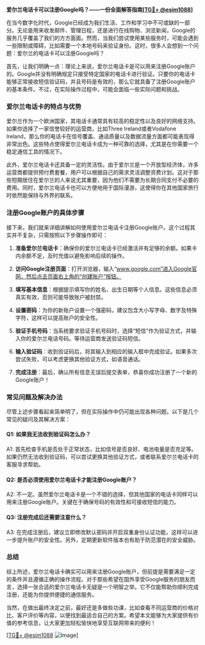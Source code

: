 **爱尔兰电话卡可以注册Google吗？——一份全面解答指南[[TG💪+ @esim1088](https://t.me/s/esim1088)]**

在当今数字化时代，Google已经成为我们生活、工作和学习中不可或缺的一部分。无论是用来收发邮件、管理日程，还是进行在线购物、浏览新闻，Google的服务几乎覆盖了我们的方方面面。然而，当我们尝试使用某些服务时，可能会遇到一些限制或障碍，比如需要一个本地号码来验证身份。这时，很多人会想到一个问题：爱尔兰的电话卡可以注册Google吗？

首先，让我们明确一点：理论上来说，爱尔兰电话卡是可以用来注册Google账户的。Google并没有明确规定只接受特定国家的电话卡进行验证。只要你的电话卡能够正常接收短信验证码，并且号码是有效的，那么它就具备了注册Google账户的基本条件。不过，在实际操作过程中，可能会面临一些实际问题和挑战。

### 爱尔兰电话卡的特点与优势

爱尔兰作为一个欧洲国家，其电话卡通常具有较高的稳定性以及良好的网络支持。如果你选择了一家信誉较好的运营商，比如Three Ireland或者Vodafone Ireland，那么你的电话卡在信号覆盖、通话质量以及数据流量方面都可能表现得非常出色。这些特点使得爱尔兰电话卡成为一种可靠的选择，尤其是在你需要一个稳定通信工具的情况下。

此外，爱尔兰电话卡还具备一定的灵活性。由于爱尔兰是一个开放型经济体，许多运营商都提供预付费套餐，用户可以根据自己的需求灵活调整资费计划。这对于那些短期居住在爱尔兰的人来说尤其重要，因为他们不需要为长期合同支付不必要的费用。同时，爱尔兰电话卡也可以方便地用于国际漫游，这使得你在其他国家旅行时依然能保持与外界的联系。

### 注册Google账户的具体步骤

接下来，我们就来详细讲解如何使用爱尔兰电话卡注册Google账户。这个过程其实并不复杂，只需按照以下步骤操作即可：

1. **准备爱尔兰电话卡**：确保你的爱尔兰电话卡已经激活并有足够的余额。如果卡内余额不足，及时充值以避免影响后续的操作。
   
2. **访问Google注册页面**：打开浏览器，输入“www.google.com”进入Google官网，然后点击页面右上角的“创建账户”按钮。

3. **填写基本信息**：根据提示填写你的姓名、出生日期等个人信息。这些信息必须真实有效，否则可能导致账户被封禁。

4. **设置密码**：为你的新账户设置一个强密码，建议包含大小写字母、数字及特殊字符，这样可以提高账户的安全性。

5. **验证手机号码**：当系统要求验证手机号码时，选择“短信”作为验证方式，并输入你的爱尔兰电话号码。等待运营商发送验证码短信。

6. **输入验证码**：收到验证码后，将其输入到相应的输入框中完成验证。如果多次尝试失败，可以考虑更换其他验证方式，如语音通话。

7. **完成注册**：最后，确认所有信息无误后提交表单，恭喜你成功注册了一个新的Google账户！

### 常见问题及解决办法

尽管上述步骤看起来简单明了，但在实际操作中仍可能出现各种问题。以下是几个常见的疑问及其解决方案：

#### Q1: 如果我无法收到验证码怎么办？
A1: 首先检查手机是否处于正常状态，比如信号是否良好、电池电量是否充足等。如果仍然无法收到验证码，可以尝试更换其他验证方式，或者联系爱尔兰电话卡的客服寻求帮助。

#### Q2: 是否必须使用爱尔兰电话卡才能注册Google账户？
A2: 不一定。虽然爱尔兰电话卡是一个不错的选择，但其他国家的电话卡同样可以用来注册Google账户。关键在于确保号码的有效性和可接收短信的能力。

#### Q3: 注册完成后还需要注意什么？
A3: 在完成注册后，建议立即修改默认密码并开启双重身份认证功能，这样可以进一步提升账户的安全性。另外，定期更新软件版本也有助于防范潜在的安全威胁。

### 总结

综上所述，爱尔兰电话卡确实可以用来注册Google账户，但前提是需要满足一定的条件并且遵循正确的操作流程。对于那些希望在国外享受Google服务的朋友而言，选择一张合适的爱尔兰电话卡无疑是一个明智之举。它不仅能帮助你顺利完成注册，还能为你提供便捷的通信服务。

当然，在做出最终决定之前，最好还是多做些功课，比如查看不同运营商的价格对比、客户评价等内容，以便找到最适合自己的方案。希望本文能够为大家提供有价值的参考信息，让大家更加轻松愉快地享受互联网带来的便利！

[[TG💪+ @esim1088](https://t.me/s/esim1088) ![Image](https://i.postimg.cc/4NQfJmqS/Snipaste-2025-05-13-00-14-12.png)]